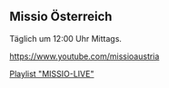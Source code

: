 ## Missio Österreich

Täglich um 12:00 Uhr Mittags.

https://www.youtube.com/missioaustria

[Playlist "MISSIO-LIVE"](https://www.youtube.com/watch?v=r3AmUbkiT_4&list=PLyxG0kGi5oTKmzkSxjutPeXh723cHK7XX)
